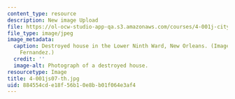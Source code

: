 ```yaml
---
content_type: resource
description: New image Upload
file: https://ol-ocw-studio-app-qa.s3.amazonaws.com/courses/4-001j-cityscope-new-orleans-spring-2007/884554cde18f56b10e8bb01f064e3af4_4-001js07-th.jpg
file_type: image/jpeg
image_metadata:
  caption: Destroyed house in the Lower Ninth Ward, New Orleans. (Image by Prof. John
    Fernandez.)
  credit: ''
  image-alt: Photograph of a destroyed house.
resourcetype: Image
title: 4-001js07-th.jpg
uid: 884554cd-e18f-56b1-0e8b-b01f064e3af4
---
```

